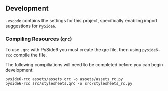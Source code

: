 ## Development

`.vscode` contains the settings for this project, specifically enabling import suggestions for `PySide6`.

### Compiling Resources (`qrc`)

To use `.qrc` with PySide6 you must create the qrc file, then using `pyside6-rcc` compile the file.

The following compiliations will need to be completed before you can begin development:

```
pyside6-rcc assets/assets.qrc -o assets/assets_rc.py
pyside6-rcc src/stylesheets.qrc -o src/stylesheets_rc.py
```
